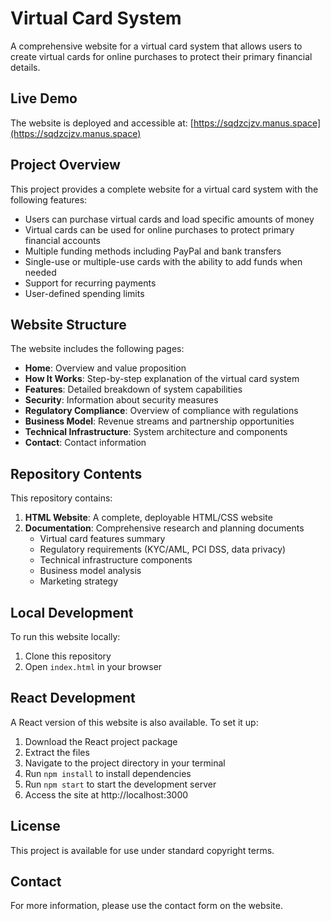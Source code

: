 # Virtual Card System

A comprehensive website for a virtual card system that allows users to create virtual cards for online purchases to protect their primary financial details.

## Live Demo

The website is deployed and accessible at: [https://sqdzcjzv.manus.space](https://sqdzcjzv.manus.space)

## Project Overview

This project provides a complete website for a virtual card system with the following features:

- Users can purchase virtual cards and load specific amounts of money
- Virtual cards can be used for online purchases to protect primary financial accounts
- Multiple funding methods including PayPal and bank transfers
- Single-use or multiple-use cards with the ability to add funds when needed
- Support for recurring payments
- User-defined spending limits

## Website Structure

The website includes the following pages:

- **Home**: Overview and value proposition
- **How It Works**: Step-by-step explanation of the virtual card system
- **Features**: Detailed breakdown of system capabilities
- **Security**: Information about security measures
- **Regulatory Compliance**: Overview of compliance with regulations
- **Business Model**: Revenue streams and partnership opportunities
- **Technical Infrastructure**: System architecture and components
- **Contact**: Contact information

## Repository Contents

This repository contains:

1. **HTML Website**: A complete, deployable HTML/CSS website
2. **Documentation**: Comprehensive research and planning documents
   - Virtual card features summary
   - Regulatory requirements (KYC/AML, PCI DSS, data privacy)
   - Technical infrastructure components
   - Business model analysis
   - Marketing strategy

## Local Development

To run this website locally:

1. Clone this repository
2. Open `index.html` in your browser

## React Development

A React version of this website is also available. To set it up:

1. Download the React project package
2. Extract the files
3. Navigate to the project directory in your terminal
4. Run `npm install` to install dependencies
5. Run `npm start` to start the development server
6. Access the site at http://localhost:3000

## License

This project is available for use under standard copyright terms.

## Contact

For more information, please use the contact form on the website.
